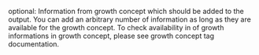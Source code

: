 
optional: Information from growth concept which should be added to the output. You can add an arbitrary number of information as long as they are available for the growth concept.
To check availability in of growth informations in growth concept, please see growth concept tag documentation.
